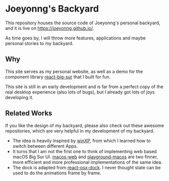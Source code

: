 # Joeyonng's Backyard

This repository houses the source code of Joeyonng's personal backyard, and it is live on https://joeyonng.github.io/.

As time goes by, I will throw more features, applications and maybe personal stories to my backyard.

## Why

This site serves as my personal website, as well as a demo for the component library [react-big-sur][1] that I built for 
fun. 

This site is still in an early development and is far from a perfect copy of the real desktop experience (also lots of 
bugs), but I already got lots of joys developing it. 

[1]: https://github.com/Joeyonng/react-big-sur

## Related Works

If you like the design of my backyard, please also check out these awesome repositories, which are very helpful in my 
development of my backyard.
- The idea is heavily inspired by [winXP][2], from which I learned how to switch between different Apps. 
- It turns that I am not the first one to think of implementing web based macOS Big Sur UI. [macos-web][3] and
  [playground-macos][4] are two finner, more efficient and more professional implementations of the same idea.
- The dock is adapted from [react-osx-dock][5]. I never thought state can be used to do the animations frame by frame. 

[2]: https://github.com/ShizukuIchi/winXP
[3]: https://github.com/PuruVJ/macos-web
[4]: https://github.com/Renovamen/playground-macos
[5]: https://github.com/lukehorvat/react-osx-dock